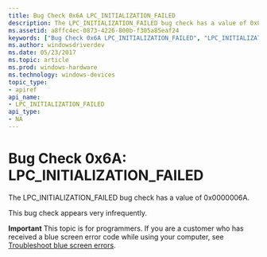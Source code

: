 ```yaml
---
title: Bug Check 0x6A LPC_INITIALIZATION_FAILED
description: The LPC_INITIALIZATION_FAILED bug check has a value of 0x0000006A.This bug check appears very infrequently.
ms.assetid: a8ffc4ec-0873-4226-800b-f305a85eaf24
keywords: ["Bug Check 0x6A LPC_INITIALIZATION_FAILED", "LPC_INITIALIZATION_FAILED"]
ms.author: windowsdriverdev
ms.date: 05/23/2017
ms.topic: article
ms.prod: windows-hardware
ms.technology: windows-devices
topic_type:
- apiref
api_name:
- LPC_INITIALIZATION_FAILED
api_type:
- NA
---
```


# Bug Check 0x6A: LPC\_INITIALIZATION\_FAILED


The LPC\_INITIALIZATION\_FAILED bug check has a value of 0x0000006A.

This bug check appears very infrequently.

**Important** This topic is for programmers. If you are a customer who has received a blue screen error code while using your computer, see [Troubleshoot blue screen errors](http://windows.microsoft.com/windows-10/troubleshoot-blue-screen-errors).

 

 




